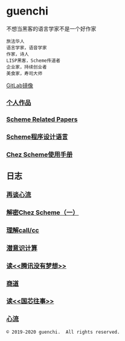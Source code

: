 # guenchi

不想当黑客的语言学家不是一个好作家

```
旅法华人
语言学家，语音学家
作家，诗人
LISP黑客，Scheme传道者
企业家，持续创业者
美食家，寿司大师
```

[GitLab镜像](https://guenchi.gitlab.io)

### [个人作品](0x0000.md)

### [Scheme Related Papers](/Scheme) 

### [Scheme程序设计语言](/TSPL)

### [Chez Scheme使用手册](/CSUG)

## 日志

### [再谈心流](0x7c07.md)

### [解密Chez Scheme（一）](0x7c06.md)

### [理解call/cc](0x7c05.md)

### [潜意识计算](0x7c04.md)

### [读<<腾讯没有梦想>>](0x7c03.md)

### [商道](0x7c02.md)

### [读<<国芯往事>>](0x7c01.md)

### [心流](0x7c00.md)


```
© 2019-2020 guenchi.  All rights reserved.
```
